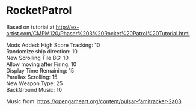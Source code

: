 # RocketPatrol

Based on tutorial at http://ex-artist.com/CMPM120/Phaser%203%20Rocket%20Patrol%20Tutorial.html


Mods Added:
  High Score Tracking:        10<br/>
  Randomize ship direction:   10<br/>
  New Scrolling Tile BG:      10<br/>
  Allow moving after Firing:  10<br/>
  Display Time Remaining:     15<br/>
  Parallax Scrolling:         15<br/>
  New Weapon Type:            25<br/>
  BackGround Music:           10<br/>
  
  Music from: https://opengameart.org/content/pulsar-famitracker-2a03
  
